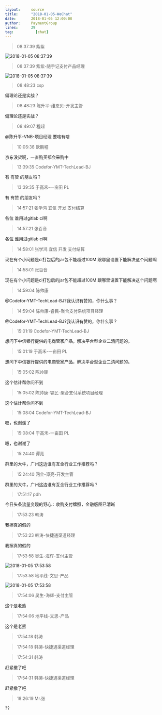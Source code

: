 ```yaml
---
layout:     source 
title:      "2018-01-05-WeChat"
date:       2018-01-05 12:00:00
author:     PaymentGroup
lines:      29 
tag:		  [chat]
---
```

> 08:37:39  紫紫  
   
![2018-01-05 08:37:39](http://static.cocolian.org/img/20180105_083739.png) 
   
> 08:37:39  紫紫-随手记支付产品经理  
   
![2018-01-05 08:37:39](http://static.cocolian.org/img/20180105_083739.png) 
   
> 08:48:23  csp  
   
偏理论还是实战？  
   
> 08:48:23  陈升平-维恩贝-开发主管  
   
偏理论还是实战？  
   
> 08:49:07  程超  
   
@陈升平-VNB-项目经理 要啥有啥  
   
> 10:06:36  欧鹏程  
   
京东没货啊，一直购买都会采购中  
   
> 13:39:35  Codefor-YMT-TechLead-BJ  
   
有 有赞 的朋友吗？  
   
> 13:39:35  于高禾-一亩田 PL  
   
有 有赞 的朋友吗？  
   
> 14:57:21  张学鸿 宜信 开发 支付结算   
   
各位 谁用过gitlab ci啊   
   
> 14:57:21  张百音  
   
各位 谁用过gitlab ci啊   
   
> 14:58:01  张学鸿 宜信 开发 支付结算   
   
现在有个小问题是ci打包后的jar包不能超过100M 跟哪里设置下能解决这个问题啊  
   
> 14:58:01  张百音  
   
现在有个小问题是ci打包后的jar包不能超过100M 跟哪里设置下能解决这个问题啊  
   
> 14:59:04  陈帅康  
   
@Codefor-YMT-TechLead-BJ?我认识有赞的，你什么事？  
   
> 14:59:04  陈帅康-睿民-聚合支付系统项目经理  
   
@Codefor-YMT-TechLead-BJ?我认识有赞的，你什么事？  
   
> 15:01:19  Codefor-YMT-TechLead-BJ  
   
想问下中信银行提供的电商管家产品，解决平台型企业二清问题的。  
   
> 15:01:19  于高禾-一亩田 PL  
   
想问下中信银行提供的电商管家产品，解决平台型企业二清问题的。  
   
> 15:05:02  陈帅康  
   
这个估计帮你问不到  
   
> 15:05:02  陈帅康-睿民-聚合支付系统项目经理  
   
这个估计帮你问不到  
   
> 15:08:04  Codefor-YMT-TechLead-BJ  
   
嗯，也谢谢了  
   
> 15:08:04  于高禾-一亩田 PL  
   
嗯，也谢谢了  
   
> 15:24:40  谭亮  
   
群里的大牛，广州这边谁有互金行业工作推荐吗？  
   
> 15:24:40  网金-谭亮-开发主管  
   
群里的大牛，广州这边谁有互金行业工作推荐吗？  
   
> 17:51:17  pdh  
   
今日头条流量变现的野心：收购支付牌照，金融版图已清晰  
   
> 17:53:23  韩涛  
   
我擦真的假的  
   
> 17:53:23  韩涛-快捷通渠道经理  
   
我擦真的假的  
   
> 17:53:58  吴生-海辉-支付主管  
   
![2018-01-05 17:53:58](http://static.cocolian.org/img/20180105_175358.png) 
   
> 17:53:58  地平线-文思-产品  
   
![2018-01-05 17:53:58](http://static.cocolian.org/img/20180105_175358.png) 
   
> 17:54:06  吴生-海辉-支付主管  
   
这个是老熊  
   
> 17:54:06  地平线-文思-产品  
   
这个是老熊  
   
> 17:54:18  韩涛  
   
  
   
> 17:54:18  韩涛-快捷通渠道经理  
   
  
   
> 17:54:31  韩涛  
   
赶紧撤了吧  
   
> 17:54:31  韩涛-快捷通渠道经理  
   
赶紧撤了吧  
   
> 18:26:19  Mr.张  
   
??  
   
